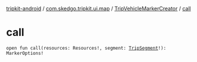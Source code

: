 [tripkit-android](../../index.md) / [com.skedgo.tripkit.ui.map](../index.md) / [TripVehicleMarkerCreator](index.md) / [call](./call.md)

# call

`open fun call(resources: Resources!, segment: `[`TripSegment`](../../skedgo.tripkit.routing/-trip-segment/index.md)`!): MarkerOptions!`
